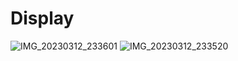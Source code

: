 # Display

![IMG_20230312_233601](https://user-images.githubusercontent.com/87847452/224563760-c4791a2a-3f5c-4fa1-95a0-1d8356b401b2.jpg)
![IMG_20230312_233520](https://user-images.githubusercontent.com/87847452/224563799-b2fed116-41be-43e2-a358-81e0d88efdc1.jpg)

